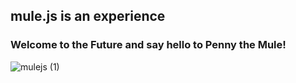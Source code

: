 ## mule.js is an experience

### Welcome to the Future and say hello to Penny the Mule!

![mulejs (1)](https://user-images.githubusercontent.com/12070791/86301203-73425d00-bbc2-11ea-93f6-e2145c463c66.jpg)
